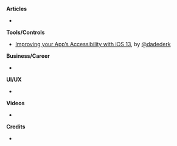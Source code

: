 
**Articles**

*  

**Tools/Controls**

* [Improving your App’s Accessibility with iOS 13](https://medium.com/p/improving-your-apps-accessibility-with-ios-13-9eb8fc0bc8a0?source=email-1810dd64e6e3--writer.postDistributed&sk=f0e5fc545c4434c7c14c8289ef52d4ba), by [@dadederk](https://twitter.com/dadederk)

**Business/Career**

* 

**UI/UX**

* 

**Videos**

* 

**Credits**

* 

